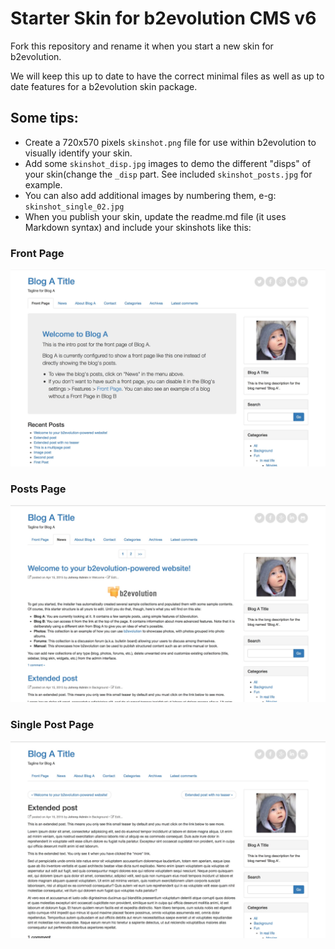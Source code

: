 # Starter Skin for b2evolution CMS v6

Fork this repository and rename it when you start a new skin for b2evolution.

We will keep this up to date to have the correct minimal files as well as up to date features for a b2evolution skin package.

## Some tips:

- Create a 720x570 pixels `skinshot.png` file for use within b2evolution to visually identify your skin.
- Add some `skinshot_disp.jpg` images to demo the different "disps" of your skin(change the `_disp` part. See included `skinshot_posts.jpg` for example. 
- You can also add additional images by numbering them, e-g: `skinshot_single_02.jpg`
- When you publish your skin, update the readme.md file (it uses Markdown syntax) and include your skinshots like this:

### Front Page

![disp=front](skinshot_front.jpg)

### Posts Page

![disp=posts](skinshot_posts.jpg)

### Single Post Page

![disp=single](skinshot_single.jpg)

